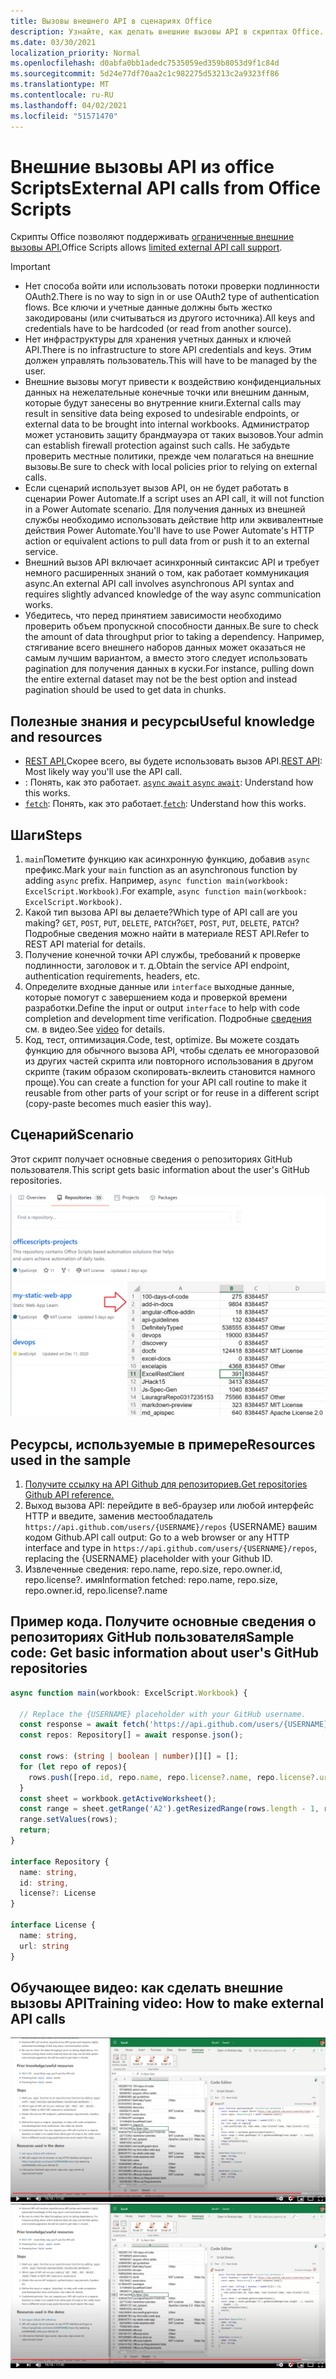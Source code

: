```yaml
---
title: Вызовы внешнего API в сценариях Office
description: Узнайте, как делать внешние вызовы API в скриптах Office.
ms.date: 03/30/2021
localization_priority: Normal
ms.openlocfilehash: d0abfa0bb1adedc7535059ed359b8053d9f1c84d
ms.sourcegitcommit: 5d24e77df70aa2c1c982275d53213c2a9323ff86
ms.translationtype: MT
ms.contentlocale: ru-RU
ms.lasthandoff: 04/02/2021
ms.locfileid: "51571470"
---
```

# <a name="external-api-calls-from-office-scripts"></a><span data-ttu-id="0601a-103">Внешние вызовы API из office Scripts</span><span class="sxs-lookup"><span data-stu-id="0601a-103">External API calls from Office Scripts</span></span>

<span data-ttu-id="0601a-104">Скрипты Office позволяют поддерживать [ограниченные внешние вызовы API.](../../develop/external-calls.md)</span><span class="sxs-lookup"><span data-stu-id="0601a-104">Office Scripts allows [limited external API call support](../../develop/external-calls.md).</span></span>

> [!IMPORTANT]
>
> * <span data-ttu-id="0601a-105">Нет способа войти или использовать потоки проверки подлинности OAuth2.</span><span class="sxs-lookup"><span data-stu-id="0601a-105">There is no way to sign in or use OAuth2 type of authentication flows.</span></span> <span data-ttu-id="0601a-106">Все ключи и учетные данные должны быть жестко закодированы (или считываться из другого источника).</span><span class="sxs-lookup"><span data-stu-id="0601a-106">All keys and credentials have to be hardcoded (or read from another source).</span></span>
> * <span data-ttu-id="0601a-107">Нет инфраструктуры для хранения учетных данных и ключей API.</span><span class="sxs-lookup"><span data-stu-id="0601a-107">There is no infrastructure to store API credentials and keys.</span></span> <span data-ttu-id="0601a-108">Этим должен управлять пользователь.</span><span class="sxs-lookup"><span data-stu-id="0601a-108">This will have to be managed by the user.</span></span>
> * <span data-ttu-id="0601a-109">Внешние вызовы могут привести к воздействию конфиденциальных данных на нежелательные конечные точки или внешним данным, которые будут занесены во внутренние книги.</span><span class="sxs-lookup"><span data-stu-id="0601a-109">External calls may result in sensitive data being exposed to undesirable endpoints, or external data to be brought into internal workbooks.</span></span> <span data-ttu-id="0601a-110">Администратор может установить защиту брандмауэра от таких вызовов.</span><span class="sxs-lookup"><span data-stu-id="0601a-110">Your admin can establish firewall protection against such calls.</span></span> <span data-ttu-id="0601a-111">Не забудьте проверить местные политики, прежде чем полагаться на внешние вызовы.</span><span class="sxs-lookup"><span data-stu-id="0601a-111">Be sure to check with local policies prior to relying on external calls.</span></span>
> * <span data-ttu-id="0601a-112">Если сценарий использует вызов API, он не будет работать в сценарии Power Automate.</span><span class="sxs-lookup"><span data-stu-id="0601a-112">If a script uses an API call, it will not function in a Power Automate scenario.</span></span> <span data-ttu-id="0601a-113">Для получения данных из внешней службы необходимо использовать действие http или эквивалентные действия Power Automate.</span><span class="sxs-lookup"><span data-stu-id="0601a-113">You'll have to use Power Automate's HTTP action or equivalent actions to pull data from or push it to an external service.</span></span>
> * <span data-ttu-id="0601a-114">Внешний вызов API включает асинхронный синтаксис API и требует немного расширенных знаний о том, как работает коммуникация async.</span><span class="sxs-lookup"><span data-stu-id="0601a-114">An external API call involves asynchronous API syntax and requires slightly advanced knowledge of the way async communication works.</span></span>
> * <span data-ttu-id="0601a-115">Убедитесь, что перед принятием зависимости необходимо проверить объем пропускной способности данных.</span><span class="sxs-lookup"><span data-stu-id="0601a-115">Be sure to check the amount of data throughput prior to taking a dependency.</span></span> <span data-ttu-id="0601a-116">Например, стягивание всего внешнего наборов данных может оказаться не самым лучшим вариантом, а вместо этого следует использовать pagination для получения данных в куски.</span><span class="sxs-lookup"><span data-stu-id="0601a-116">For instance, pulling down the entire external dataset may not be the best option and instead pagination should be used to get data in chunks.</span></span>

## <a name="useful-knowledge-and-resources"></a><span data-ttu-id="0601a-117">Полезные знания и ресурсы</span><span class="sxs-lookup"><span data-stu-id="0601a-117">Useful knowledge and resources</span></span>

* <span data-ttu-id="0601a-118">[REST API.](https://en.wikipedia.org/wiki/Representational_state_transfer)Скорее всего, вы будете использовать вызов API.</span><span class="sxs-lookup"><span data-stu-id="0601a-118">[REST API](https://en.wikipedia.org/wiki/Representational_state_transfer): Most likely way you'll use the API call.</span></span>
* <span data-ttu-id="0601a-119">: Понять, как это работает. [ `async` `await` ](https://developer.mozilla.org/docs/Learn/JavaScript/Asynchronous/Async_await)</span><span class="sxs-lookup"><span data-stu-id="0601a-119">[`async` `await`](https://developer.mozilla.org/docs/Learn/JavaScript/Asynchronous/Async_await): Understand how this works.</span></span>
* <span data-ttu-id="0601a-120">[`fetch`](https://developer.mozilla.org/docs/Web/API/Fetch_API/Using_Fetch): Понять, как это работает.</span><span class="sxs-lookup"><span data-stu-id="0601a-120">[`fetch`](https://developer.mozilla.org/docs/Web/API/Fetch_API/Using_Fetch): Understand how this works.</span></span>

## <a name="steps"></a><span data-ttu-id="0601a-121">Шаги</span><span class="sxs-lookup"><span data-stu-id="0601a-121">Steps</span></span>

1. <span data-ttu-id="0601a-122">`main`Пометите функцию как асинхронную функцию, добавив `async` префикс.</span><span class="sxs-lookup"><span data-stu-id="0601a-122">Mark your `main` function as an asynchronous function by adding `async` prefix.</span></span> <span data-ttu-id="0601a-123">Например, `async function main(workbook: ExcelScript.Workbook)`.</span><span class="sxs-lookup"><span data-stu-id="0601a-123">For example, `async function main(workbook: ExcelScript.Workbook)`.</span></span>
1. <span data-ttu-id="0601a-124">Какой тип вызова API вы делаете?</span><span class="sxs-lookup"><span data-stu-id="0601a-124">Which type of API call are you making?</span></span> <span data-ttu-id="0601a-125">`GET`, `POST`, `PUT`, `DELETE`, `PATCH`?</span><span class="sxs-lookup"><span data-stu-id="0601a-125">`GET`, `POST`, `PUT`, `DELETE`, `PATCH`?</span></span> <span data-ttu-id="0601a-126">Подробные сведения можно найти в материале REST API.</span><span class="sxs-lookup"><span data-stu-id="0601a-126">Refer to REST API material for details.</span></span>
1. <span data-ttu-id="0601a-127">Получение конечной точки API службы, требований к проверке подлинности, заголовок и т. д.</span><span class="sxs-lookup"><span data-stu-id="0601a-127">Obtain the service API endpoint, authentication requirements, headers, etc.</span></span>
1. <span data-ttu-id="0601a-128">Определите входные данные или `interface` выходные данные, которые помогут с завершением кода и проверкой времени разработки.</span><span class="sxs-lookup"><span data-stu-id="0601a-128">Define the input or output `interface` to help with code completion and development time verification.</span></span> <span data-ttu-id="0601a-129">Подробные [сведения](#training-video-how-to-make-external-api-calls) см. в видео.</span><span class="sxs-lookup"><span data-stu-id="0601a-129">See [video](#training-video-how-to-make-external-api-calls) for details.</span></span>
1. <span data-ttu-id="0601a-130">Код, тест, оптимизация.</span><span class="sxs-lookup"><span data-stu-id="0601a-130">Code, test, optimize.</span></span> <span data-ttu-id="0601a-131">Вы можете создать функцию для обычного вызова API, чтобы сделать ее многоразовой из других частей скрипта или повторного использования в другом скрипте (таким образом скопировать-вклеить становится намного проще).</span><span class="sxs-lookup"><span data-stu-id="0601a-131">You can create a function for your API call routine to make it reusable from other parts of your script or for reuse in a different script (copy-paste becomes much easier this way).</span></span>

## <a name="scenario"></a><span data-ttu-id="0601a-132">Сценарий</span><span class="sxs-lookup"><span data-stu-id="0601a-132">Scenario</span></span>

<span data-ttu-id="0601a-133">Этот скрипт получает основные сведения о репозиториях GitHub пользователя.</span><span class="sxs-lookup"><span data-stu-id="0601a-133">This script gets basic information about the user's GitHub repositories.</span></span>

![Пример получения данных репозиториев](../../images/git.png)

## <a name="resources-used-in-the-sample"></a><span data-ttu-id="0601a-135">Ресурсы, используемые в примере</span><span class="sxs-lookup"><span data-stu-id="0601a-135">Resources used in the sample</span></span>

1. [<span data-ttu-id="0601a-136">Получите ссылку на API Github для репозиториев.</span><span class="sxs-lookup"><span data-stu-id="0601a-136">Get repositories Github API reference.</span></span>](https://docs.github.com/rest/reference/repos#list-repositories-for-a-user)
1. <span data-ttu-id="0601a-137">Выход вызова API: перейдите в веб-браузер или любой интерфейс HTTP и введите, заменив местообладатель `https://api.github.com/users/{USERNAME}/repos` {USERNAME} вашим кодом Github.</span><span class="sxs-lookup"><span data-stu-id="0601a-137">API call output: Go to a web browser or any HTTP interface and type in `https://api.github.com/users/{USERNAME}/repos`, replacing the {USERNAME} placeholder with your Github ID.</span></span>
1. <span data-ttu-id="0601a-138">Извлеченные сведения: repo.name, repo.size, repo.owner.id, repo.license?. имя</span><span class="sxs-lookup"><span data-stu-id="0601a-138">Information fetched: repo.name, repo.size, repo.owner.id, repo.license?.name</span></span>

## <a name="sample-code-get-basic-information-about-users-github-repositories"></a><span data-ttu-id="0601a-139">Пример кода. Получите основные сведения о репозиториях GitHub пользователя</span><span class="sxs-lookup"><span data-stu-id="0601a-139">Sample code: Get basic information about user's GitHub repositories</span></span>

```TypeScript
async function main(workbook: ExcelScript.Workbook) {

  // Replace the {USERNAME} placeholder with your GitHub username.
  const response = await fetch('https://api.github.com/users/{USERNAME}/repos');
  const repos: Repository[] = await response.json();
  
  const rows: (string | boolean | number)[][] = [];
  for (let repo of repos){ 
    rows.push([repo.id, repo.name, repo.license?.name, repo.license?.url])
  }
  const sheet = workbook.getActiveWorksheet();
  const range = sheet.getRange('A2').getResizedRange(rows.length - 1, rows[0].length - 1);
  range.setValues(rows);
  return;
}

interface Repository {
  name: string,
  id: string,
  license?: License 
}

interface License {
  name: string,
  url: string
}
```

## <a name="training-video-how-to-make-external-api-calls"></a><span data-ttu-id="0601a-140">Обучающее видео: как сделать внешние вызовы API</span><span class="sxs-lookup"><span data-stu-id="0601a-140">Training video: How to make external API calls</span></span>

<span data-ttu-id="0601a-141">[![Просмотр видео о том, как делать внешние вызовы API](../../images/api-vid.png)](https://youtu.be/fulP29J418E "Видео о том, как делать внешние вызовы API")</span><span class="sxs-lookup"><span data-stu-id="0601a-141">[![Watch video on how to make external API calls](../../images/api-vid.png)](https://youtu.be/fulP29J418E "Video on how to make external API calls")</span></span>
